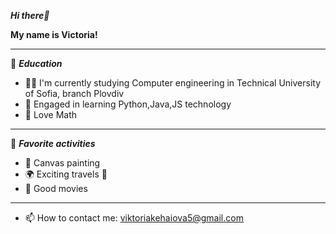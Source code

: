   *******Hi there👋*******
 
 **My name is Victoria!**

   ---- 
   :brain: *****Education*****
        
  - :woman_student: I'm currently studying Computer engineering in Technical University of Sofia, branch Plovdiv
  - 🌱  Engaged in learning Python,Java,JS technology
  - :triangular_ruler: Love Math
  ---
:smiling_face_with_three_hearts: *****Favorite activities*****
   - :art: Canvas painting
   - :earth_africa: Exciting travels :blue_car: 
   - :movie_camera: Good movies
   --- 

- 📫 How to contact me: viktoriakehaiova5@gmail.com
